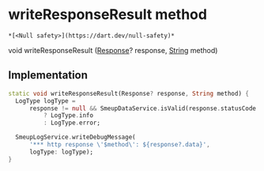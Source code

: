 


# writeResponseResult method




    *[<Null safety>](https://dart.dev/null-safety)*




void writeResponseResult
([Response](https://pub.dev/documentation/dio/4.0.6/dio/Response-class.html)? response, [String](https://api.flutter.dev/flutter/dart-core/String-class.html) method)








## Implementation

```dart
static void writeResponseResult(Response? response, String method) {
  LogType logType =
      response != null && SmeupDataService.isValid(response.statusCode!)
          ? LogType.info
          : LogType.error;

  SmeupLogService.writeDebugMessage(
      '*** http response \'$method\': ${response?.data}',
      logType: logType);
}
```







